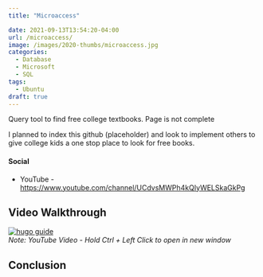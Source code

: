 ```yaml
---
title: "Microaccess"

date: 2021-09-13T13:54:20-04:00
url: /microaccess/
image: /images/2020-thumbs/microaccess.jpg
categories:
  - Database
  - Microsoft
  - SQL
tags:
  - Ubuntu
draft: true
---
```


Query tool to find free college textbooks.
Page is not complete
<!--more-->

I planned to index this github (placeholder) and look to implement others to give college kids a one stop place to look for free books. 

#### Social

- YouTube - <https://www.youtube.com/channel/UCdvsMWPh4kQIyWELSkaGkPg>


## Video Walkthrough

[![hugo guide](https://img.youtube.com/vi/6JaBian3vgI/0.jpg)](https://www.youtube.com/watch?v=6JaBian3vgI)  
_Note: YouTube Video - Hold Ctrl + Left Click to open in new window_


## Conclusion





